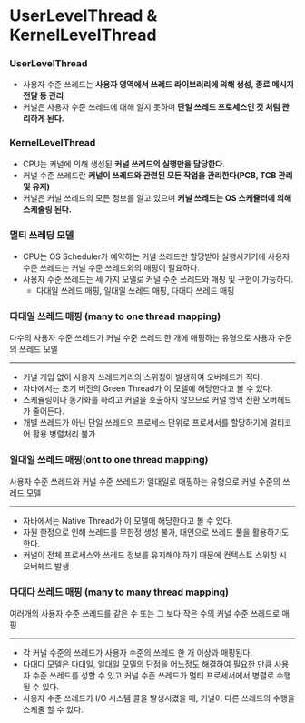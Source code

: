 # UserLevelThread & KernelLevelThread

### UserLevelThread

- 사용자 수준 쓰레드는 **사용자 영역에서 쓰레드 라이브러리에 의해 생성, 종료 메시지 전달 등 관리**
- 커널은 사용자 수준 쓰레드에 대해 알지 못하며 **단일 쓰레드 프로세스인 것 처럼 관리하게 된다.**

### KernelLevelThread

- CPU는 커널에 의해 생성된 **커널 쓰레드의 실행만을 담당한다.**
- 커널 수준 쓰레드란 **커널이 쓰레드와 관련된 모든 작업을 관리한다(PCB, TCB 관리 및 유지)**
- 커널은 커널 쓰레드의 모든 정보를 알고 있으며 **커널 쓰레드는 OS 스케쥴러에 의해 스케줄링 된다.**

### 멀티 쓰레딩 모델

- CPU는 OS Scheduler가 예약하는 커널 쓰레드만 할당받아
  실행시키기에 사용자 수준 쓰레드는 커널 수준 쓰레드와의 매핑이 필요하다.
- 사용자 수준 쓰레드는 세 가지 모델로 커널 수준 쓰레드와 매핑 및 구현이 가능하다.
    - 다대일 쓰레드 매핑, 일대일 쓰레드 매핑, 다대다 쓰레드 매핑

### 다대일 쓰레드 매핑  (many to one thread mapping)

다수의 사용자 수준 쓰레드가 커널 수준 쓰레드 한 개에 매핑하는 유형으로 사용자 수준의 쓰레드 모델

---

- 커널 개입 없이 사용자 쓰레드끼리의 스위칭이 발생하여 오버헤드가 적다.
- 자바에서는 초기 버전의 Green Thread가 이 모델에 해당한다고 볼 수 있다.
- 스케쥴링이나 동기화를 하려고 커널을 호출하지 않으므로 커널 영역 전환 오버헤드가 줄어든다.
- 개별 쓰레드가 아닌 단일 쓰레드의 프로세스 단위로 프로세서를 할당하기에 멀티코어 활용 병렬처리 불가

### 일대일 쓰레드 매핑(ont to one thread mapping)

사용자 수준 쓰레드와 커널 수준 쓰레드가 일대일로 매핑하는 유형으로 커널 수준의 쓰레드 모델

---

- 자바에서는 Native Thread가 이 모델에 해당한다고 볼 수 있다.
- 자원 한정으로 인해 쓰레드를 무한정 생성 불가, 대인으로 쓰레드 풀을 활용하기도 한다.
- 커널이 전체 프로세스와 쓰레드 정보를 유지해야 하기 때문에 컨텍스트 스위칭 시 오버헤드 발생

### 다대다 쓰레드 매핑 (many to many thread mapping)

여러개의 사용자 수준 쓰레드를 같은 수 또는 그 보다 작은 수의 커널 수준 쓰레드로 매핑

---

- 각 커널 수준의 쓰레드가 사용자 수준의 쓰레드 한 개 이상과 매핑된다.
- 다대다 모델은 다대일, 일대일 모델의 단점을 어느정도 해결하여 필요한 만큼 사용자 수준
  쓰레드를  성할 수 있고 커널 수준 쓰레드가 멀티 프로세서에서 병렬로 수행될 수 있다.
- 사용자 수준 쓰레드가 I/O 시스템 콜을 발생시켰을 때, 커널이 다른 쓰레드의 수행을 스케줄 할 수 있다.